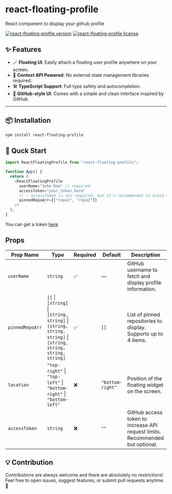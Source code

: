 # react-floating-profile
React component to display your github profile
<p align="left">
  <a href="https://www.npmjs.com/package/react-floating-profile"><img src="https://flat.badgen.net/npm/v/react-floating-profile" alt="react-floating-profile version" /></a>
  <a href="https://www.npmjs.com/package/react-floating-profile"><img src="https://flat.badgen.net/npm/license/react95" alt="react-floating-profile license" /></a>
</p>

## ✨ Features

- 🪄 **Floating UI**: Easily attach a floating user profile anywhere on your screen.
- 🧠 **Context API Powered**: No external state management libraries required.
- 🛠️ **TypeScript Support**: Full type safety and autocompletion.
- 💅 **GitHub-style UI**: Comes with a simple and clean interface inspired by GitHub.

---

## 📦 Installation

```bash
npm install react-floating-profile
```

## 🚀 Quck Start
```js
import ReactFloatingProfile from "react-floating-profile";

function App() {
  return (
    <ReactFloatingProfile
      userName="John Doe" // required
      accessToken="your_token_here"
      // 💡 accessToken is not required, but it's recommended to avoid GitHub API rate limits.
      pinnedRepoArr={["repo1", "repo2"]}
    />
  );
}
```
You can get a token [here](https://github.com/settings/tokens)

## Props

| Prop Name       | Type                                                                 | Required | Default         | Description                                                                 |
|----------------|----------------------------------------------------------------------|----------|------------------|-----------------------------------------------------------------------------|
| `userName`      | `string`                                                              | ✅       | —                | GitHub username to fetch and display profile information.                   |
| `pinnedRepoArr` | `[]` \| `[string]` \| `[string, string]` \| `[string, string, string]` \| `[string, string, string, string]` | ✅       | `[]`             | List of pinned repositories to display. Supports up to 4 items.             |
| `location`      | `"top-right"` \| `"top-left"` \| `"bottom-right"` \| `"bottom-left"`       | ❌       | `"bottom-right"` | Position of the floating widget on the screen.                              |
| `accessToken`   | `string`                                                              | ❌       | `""`             | GitHub access token to increase API request limits. Recommended but optional. |



## 💡 Contribution

Contributions are always welcome and there are absolutely no restrictions!
Feel free to open issues, suggest features, or submit pull requests anytime. 🙌
